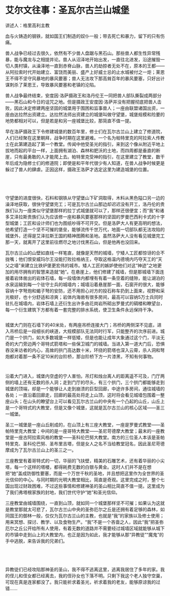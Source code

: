 # 艾尔文往事：圣瓦尔古兰山城堡

讲述人：格里高利主教

血与火铸造的钢铁，就如国王们制造的奴仆一般；带去死亡和暴力，留下的只有伤痛。

兽人战争已经过去很久，依然有不少兽人盘踞与黑石山。那些兽人都生性异常残暴，能与魔龙与之相提并论。兽人从沼泽地开始出发，一直往北进发，沿途摧毁一切人类村镇，从澡泽地一直到赤脊山脉，兽人的劫掠者无处不在，原本的王都——从阿拉索时代开始建立、富饶而美丽、盛产上好威士忌的止水城被付之一炬；莱恩王不得不坚守风暴地的暴风要塞；兽人无法攻下那高耸百年的暴风要塞，只好出计谋刺杀了莱恩王，导致暴风要塞和老镇的沦陷。

兽人战争最终结束，安度因·洛萨摄政王和洛丹伦王一同把兽人部队撕裂成两部分——黑石山和今日的诅咒之地。但是摄政王安度因·洛萨并没有把握彻底把兽人击败，因此决定修建两座坚固的城堡用于围困和监事兽人；一座由联盟诸国出资，一座由达拉然出资建立。达拉然法师出资建立的城堡叫做守望堡，城堡规模和险要的地势都相对可以，但是若是和另一座城堡比较，那简直不值一提。

早在洛萨摄政王下令修建城堡的数百年里，修士们在瓦尔古兰山上建立了修道院，人们已经聚在这里朝拜，战争时期在这里避难。一个名为帕特里克的阿拉索人传教士在此第建造起了第一个教堂。传闻中他受圣光的指引，来到这个像从附近平地上拔地而起的平台一样，上面拥有湖泊、森林和肥沃的土地，而四周都是垂直的断崖，只有最勇敢的人才能爬上去。帕特里克受神的指引，在这里建立了教堂，数干年后成为隐修士们的修道院；即使是和平年代很少有人知道，在兽人战争时候更是躲过了兽人的肆虐。正因这样，摄政王洛萨才选定这里为建造城堡的位置。

<figure><img src="../../.gitbook/assets/圣山.png" alt=""><figcaption></figcaption></figure>

<figure><img src="../../.gitbook/assets/圣山2.png" alt=""><figcaption></figcaption></figure>

<figure><img src="../../.gitbook/assets/圣山3.png" alt=""><figcaption></figcaption></figure>

<figure><img src="../../.gitbook/assets/圣山4.png" alt=""><figcaption></figcaption></figure>

守望堡的进度很快，石料和钢铁从守望堡山下矿洞取得，木料从黑色隘口另一边的澡泽地获取，很快守望堡完工；可是瓦尔古兰山那边却迟迟没有开工，洛丹伦的贵族们认为一座类似守望堡那样的拉丁式城堡就可以了，那样还很便宜；而“我”和诸多艾泽拉斯贵族们认为应该修一座和暴风要塞那样的坚固的罗曼巴西利卡式的十字型城堡；工匠和设计师们也为图纸吵得不可开交。但是洛萨大人有更高明的想法，他希望打造一个坚不可摧的堡垒，能够流传千世万代，地面一切部队都无法攻陷的城堡外，还得是艾泽拉斯王国的精神图腾和圣地。虽然洛萨大人没有看见城堡完工那一天，就离开了这里前往燃尽之地讨伐黑石山，但是他再也没回来。

瓦尔古兰山的山壁如直线一样笔直，就像是天然的城墙，宁矮人工匠都惊讶的合不拢嘴；他们恨安威玛尔王没能打败拉格纳王，夺取这格温内德境内巧夺天工的“天父之墙”来建立比铁炉堡更宏伟的城市。矮人工匠的嫉妒使他们对这“神迹”之地更加的用尽拥有的智慧来造就“她”。在悬崖上，他们修建了城墙，但是那城墙下面连接着岩体凿出的岩体石墙，每一段墙体内都埋有有着一条空着的缝隙，能让湖泊的水泉运输到每一个驻守士兵的城墙内；城墙沿着悬崖那一面，石窗开的很大，能够容纳十字弩炮和蝎子弩的安防，还不用担心对方的投石称车扔到上面来，视野和采光极好，也十分舒适和凉爽；岩体内海凿有很多房间，最高可以容纳5万士兵同时驻扎在城墙内，岩体石墙上还衍生出许多由花岗岩所砌出罗曼式的碉楼和瞭望台，每一个衍生建筑下方都有着一套完整的排水系统，使卫生条件永远保持干净。

<figure><img src="../../.gitbook/assets/城堡.png" alt=""><figcaption></figcaption></figure>

城堡大门则在石墙下的40米处，有两座吊桥连接大门；吊桥的两侧深不见底，进入吊桥后是一段细长的峡道，大规模部队无法同时行军，只能整齐的次序前进。城门是一个拱门，如大多数城堡一样低矮，但是也能让成年大象通过这个门，平淡无奇的大门旁边两个哥特式箭塔和一些保卫城门的城墙。当进入第一道大门后，恐惧吞没来访者的内心，高耸的拱门高达数十米，环绕的箭塔也深入云霄，杀人洞和弩炮都对着那一条不足10米的台阶桥，那台阶桥下方一片漆黑，不知有何事物。

<figure><img src="../../.gitbook/assets/城门一.png" alt=""><figcaption></figcaption></figure>

<figure><img src="../../.gitbook/assets/城门二.png" alt=""><figcaption></figcaption></figure>

沿着大门进入，城堡内空虚的宁人害怕，吊灯和烛台离人的距离遥不可及，门厅两侧的墙上还有无数的杀人洞；走到门厅的尽头，有三个拱门，三个拱门都能够走到城堡的顶端，却是一个能够让人走到崩溃的巨型回廊，中途许多房间，通往城墙的各处；一直沿着回廊走，回廊的最高处将走上山顶，这时将会看见城墙包围着一整座山头；在山头的瞭望台上可以看见瓦尔古兰山的中央有一个凸起的山丘，山丘上是一个哥特式的大教堂，但是又像个城堡，这就是瓦尔古兰山的核心区域——圣三一城堡。

圣三一城堡是一座山丘削成的，在山顶上有三座大教堂，一座是罗曼式教堂——圣帕特里克大教堂；中间的是一座哥特大教堂——圣尼苛德摩大教堂；最末的一座教堂是一座古阿拉索风格的教堂——圣科伦巴努大教堂。南方的三位圣人本该是圣帕特里克、圣科伦巴努、圣布里吉塔，但是女人之名不当给教堂冠名，因此圣尼苛德摩成为了瓦尔古兰山上的圣三之一。

三座教堂有着哥特式的一切，华丽的飞扶壁，精美的石雕艺术，还有着华丽的小尖塔，每一个这样的塔楼，都得耗费无数的白银与黄金。这时人们并不是在想把“她”盖成防御性要塞，而是一个万世千秋的圣地，并且想把这里作为全世界的圣光信仰的中心。与同时期的光明大教堂相比，简直是奇观。这里完成之时，整个七国出现过财政困难，不过这些事情和修建神圣的圣山相比简直不值一提。这里成为了我们弗塔根家族的封地，我们世代守护“她”和圣光信仰。

三座教堂由城墙围绕，一直到山顶，就如同一个城堡那样坚不可摧；如果认为这就是教堂那就太可悲了，瓦尔古兰山中央的圣弥厄尔之丘是还拥有着足够的森林，如同国王的御林一般，仅仅为瓦尔古兰山的主教，也就是“我”的家族以及修士使用；用来冥想、探讨、教学、以及食物生产。“我”不是一个吝啬之人，因此“我”把圣弥厄尔之丘公开给所有人使用，有着无数的道路并不需要经过城墙区域就能够从城下的市镇中走到山上的大教堂内，也正是因为如此，我才能够从那“异教徒”“魔鬼”的手中逃脱，来告诉我的兄弟们。

<figure><img src="../../.gitbook/assets/城堡2.png" alt=""><figcaption></figcaption></figure>

<div>

<figure><img src="../../.gitbook/assets/城堡3.png" alt=""><figcaption></figcaption></figure>

 

<figure><img src="../../.gitbook/assets/城堡4.png" alt=""><figcaption></figcaption></figure>

 

<figure><img src="../../.gitbook/assets/城堡5.png" alt=""><figcaption></figcaption></figure>

</div>

异教徒们已经攻陷那神圣的圣山，我不得不逃离这里，逃离我居住了多年的家。我的侄儿和侄女都已经离去，我的侄孙女也下落不明。只剩下我这个老人独守空巢，可现在真是连家都没了。我只能祈求着圣光，祈求着我的老友，能够原谅我的过错......
